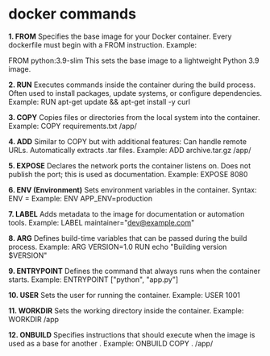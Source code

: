 # docker commands

**1. FROM**
Specifies the base image for your Docker container.
Every dockerfile must begin with a FROM instruction.
Example:

FROM python:3.9-slim
This sets the base image to a lightweight Python 3.9 image.

**2. RUN**
Executes commands inside the container during the build process.
Often used to install packages, update systems, or configure dependencies.
Example:
RUN apt-get update && apt-get install -y curl

**3. COPY**
Copies files or directories from the local system into the container.
Example:
COPY requirements.txt /app/

**4. ADD**
Similar to COPY but with additional features:
Can handle remote URLs.
Automatically extracts .tar files.
Example:
ADD archive.tar.gz /app/

**5. EXPOSE**
Declares the network ports the container listens on.
Does not publish the port; this is used as documentation.
Example:
EXPOSE 8080

**6. ENV (Environment)**
Sets environment variables in the container.
Syntax:
ENV <key>=<value>
Example:
ENV APP_ENV=production

**7. LABEL**
Adds metadata to the image for documentation or automation tools.
Example:
LABEL maintainer="dev@example.com"

**8. ARG**
Defines build-time variables that can be passed during the build process.
Example:
ARG VERSION=1.0
RUN echo "Building version $VERSION"

**9. ENTRYPOINT**
Defines the command that always runs when the container starts.
Example:
ENTRYPOINT ["python", "app.py"]

**10. USER**
Sets the user for running the container.
Example:
USER 1001

**11. WORKDIR**
Sets the working directory inside the container.
Example:
WORKDIR /app

**12. ONBUILD**
Specifies instructions that should execute when the image is used as a base for another .
Example:
ONBUILD COPY . /app/
